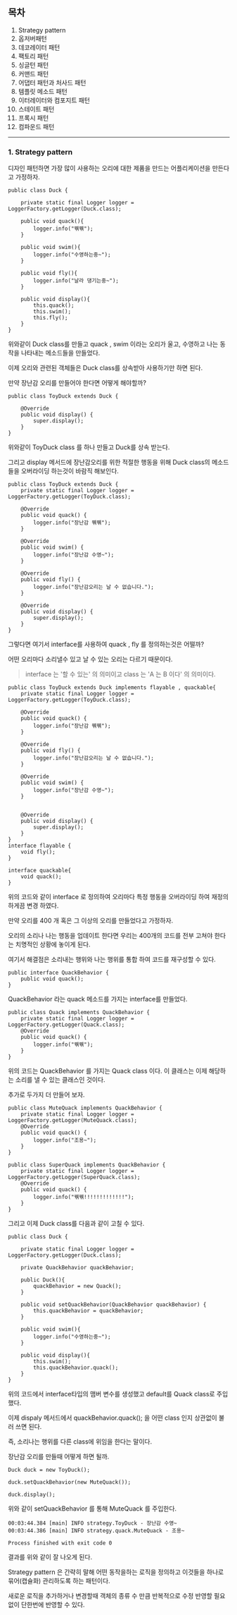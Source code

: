 ## 목차
1. Strategy pattern
2. 옵저버패턴
3. 데코레이터 패턴
4. 팩토리 패턴
5. 싱글턴 패턴
6. 커맨드 패턴
7. 어댑터 패턴과 처사드 패턴
8. 템플릿 메소드 패턴
9. 이터레이터와 컴포지트 패턴
10. 스테이트 패턴
11. 프록시 패턴
12. 컴파운드 패턴
---
### 1. Strategy pattern

디자인 패턴하면 가장 많이 사용하는 오리에 대한 제품을 만드는 어플리케이션을 만든다고 가정하자.

~~~
public class Duck {

    private static final Logger logger = LoggerFactory.getLogger(Duck.class);

    public void quack(){
        logger.info("꿲꿲");
    }

    public void swim(){
        logger.info("수영하는중~");
    }
    
    public void fly(){
        logger.info("날라 댕기는중~");
    }

    public void display(){
        this.quack();
        this.swim();
        this.fly();
    }
}
~~~

위와같이 Duck class를 만들고 quack , swim 이라는 오리가 울고, 수영하고 나는 동작을 나타내는 메소드들을 만들었다.

이제 오리와 관련된 객체들은 Duck class를 상속받아 사용하기만 하면 된다.

만약 장난감 오리를 만들어야 한다면 어떻게 해야할까?

~~~
public class ToyDuck extends Duck {

    @Override
    public void display() {
        super.display();
    }
}
~~~

위와같이 ToyDuck class 를 하나 만들고 Duck를 상속 받는다.

그리고 display 메서드에 장난감오리를 위한 적절한 행동을 위해 Duck class의 메소드들을 오버라이딩 하는것이 바람직 해보인다.

~~~
public class ToyDuck extends Duck {
    private static final Logger logger = LoggerFactory.getLogger(ToyDuck.class);

    @Override
    public void quack() {
        logger.info("장난감 꿲꿲");
    }

    @Override
    public void swim() {
        logger.info("장난감 수영~");
    }

    @Override
    public void fly() {
        logger.info("장난감오리는 날 수 없습니다.");
    }

    @Override
    public void display() {
        super.display();
    }
}
~~~

그렇다면 여기서 interface를 사용하여 quack , fly 를 정의하는것은 어떨까?

어떤 오리마다 소리낼수 있고 날 수 있는 오리는 다르기 때문이다.

> interface 는 '할 수 있는' 의 의미이고 class 는 'A 는 B 이다' 의 의미이다.

~~~
public class ToyDuck extends Duck implements flayable , quackable{
    private static final Logger logger = LoggerFactory.getLogger(ToyDuck.class);

    @Override
    public void quack() {
        logger.info("장난감 꿲꿲");
    }

    @Override
    public void fly() {
        logger.info("장난감오리는 날 수 없습니다.");
    }

    @Override
    public void swim() {
        logger.info("장난감 수영~");
    }


    @Override
    public void display() {
        super.display();
    }
}
interface flayable {
    void fly();
}

interface quackable{
    void quack();
}
~~~

위의 코드와 같이 interface 로 정의하여 오리마다 특정 행동을 오버라이딩 하여 재정의 하게끔 변경 하였다.

만약 오리를 400 개 혹은 그 이상의 오리를 만들었다고 가정하자.

오리의 소리나 나는 행동을 업데이트 한다면 우리는 400개의 코드를 전부 고쳐야 한다는 치명적인 상황에 놓이게 된다.

여기서 해결점은 소리내는 행위와 나는 행위를 통합 하여 코드를 재구성할 수 있다.

~~~
public interface QuackBehavior {
    public void quack();
}
~~~

QuackBehavior 라는 quack 메소드를 가지는 interface를 만들었다.

~~~
public class Quack implements QuackBehavior {
    private static final Logger logger = LoggerFactory.getLogger(Quack.class);
    @Override
    public void quack() {
        logger.info("꿲꿲");
    }
}
~~~

위의 코드는 QuackBehavior 를 가지는 Quack class 이다. 이 클래스는 이제 해당하는 소리를 낼 수 있는 클래스인 것이다.

추가로 두가지 더 만들어 보자.

~~~
public class MuteQuack implements QuackBehavior {
    private static final Logger logger = LoggerFactory.getLogger(MuteQuack.class);
    @Override
    public void quack() {
        logger.info("조용~");
    }
}
~~~
~~~
public class SuperQuack implements QuackBehavior {
    private static final Logger logger = LoggerFactory.getLogger(SuperQuack.class);
    @Override
    public void quack() {
        logger.info("꿲꿲!!!!!!!!!!!!!");
    }
}
~~~

그리고 이제 Duck class를 다음과 같이 고칠 수 있다.

~~~
public class Duck {

    private static final Logger logger = LoggerFactory.getLogger(Duck.class);

    private QuackBehavior quackBehavior;

    public Duck(){
        quackBehavior = new Quack();
    }

    public void setQuackBehavior(QuackBehavior quackBehavior) {
        this.quackBehavior = quackBehavior;
    }

    public void swim(){
        logger.info("수영하는중~");
    }

    public void display(){
        this.swim();
        this.quackBehavior.quack();
    }
}

~~~
위의 코드에서 interface타입의 맴버 변수를 생성했고 default를 Quack class로 주입했다.

이제 dispaly 메서드에서 quackBehavior.quack(); 을 어떤 class 인지 상관없이 불러 쓰면 된다.

즉, 소리나는 행위를 다른 class에 위임을 한다는 말이다.

장난감 오리를 만들때 어떻게 하면 될까.

~~~
Duck duck = new ToyDuck();
        
duck.setQuackBehavior(new MuteQuack());

duck.display();
~~~

위와 같이 setQuackBehavior 를 통해 MuteQuack 를 주입한다. 

~~~
00:03:44.384 [main] INFO strategy.ToyDuck - 장난감 수영~
00:03:44.386 [main] INFO strategy.quack.MuteQuack - 조용~

Process finished with exit code 0
~~~

결과를 위와 같이 잘 나오게 된다.

Strategy pattern 은 간략히 말해 어떤 동작을하는 로직을 정의하고 이것들을 하나로 묶어(캡슐화) 관리하도록 하는 패턴이다.

새로운 로직을 추가하거나 변경할때 객체의 종류 수 만큼 반복적으로 수정 반영할 필요없이 단한번에 반영할 수 있다.
